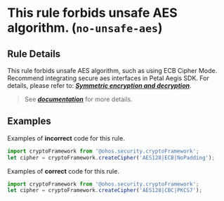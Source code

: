 # This rule forbids unsafe AES algorithm. (`no-unsafe-aes`)

## Rule Details

This rule forbids unsafe AES algorithm, such as using ECB Cipher Mode. Recommend integrating secure aes interfaces in Petal Aegis SDK. For details, please refer to: [
**_Symmetric encryption and decryption_**](https://developer.huawei.com/consumer/cn/doc/AppGallery-connect-Guides/aegis-encryption-and-decryption-symmetry-0000001861247310#section153801471317).

> See [**_documentation_**](https://developer.huawei.com/consumer/{{region}}/doc/harmonyos-guides-{{apiVersion}}/ide_no-unsafe-aes-{{apiVersion}}) for more details.

## Examples

Examples of **incorrect** code for this rule.

```ts
import cryptoFramework from '@ohos.security.cryptoFramework';
let cipher = cryptoFramework.createCipher('AES128|ECB|NoPadding');
```

Examples of **correct** code for this rule.

```ts
import cryptoFramework from '@ohos.security.cryptoFramework';
let cipher = cryptoFramework.createCipher('AES128|CBC|PKCS7');
```
